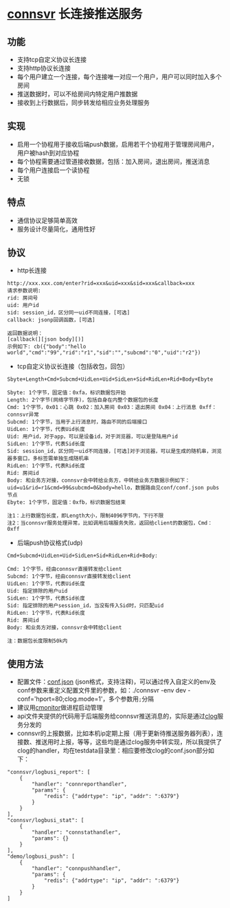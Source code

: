 # [connsvr](http://github.com/simplejia/connsvr) 长连接推送服务
## 功能
* 支持tcp自定义协议长连接
* 支持http协议长连接
* 每个用户建立一个连接，每个连接唯一对应一个用户，用户可以同时加入多个房间
* 推送数据时，可以不给房间内特定用户推数据
* 接收到上行数据后，同步转发给相应业务处理服务

## 实现
* 启用一个协程用于接收后端push数据，启用若干个协程用于管理房间用户，用户被hash到对应协程
* 每个协程需要通过管道接收数据，包括：加入房间，退出房间，推送消息
* 每个用户连接启一个读协程
* 无锁 

## 特点
* 通信协议足够简单高效
* 服务设计尽量简化，通用性好

## 协议
* http长连接
```
http://xxx.xxx.com/enter?rid=xxx&uid=xxx&sid=xxx&callback=xxx
请求参数说明:
rid: 房间号
uid: 用户id
sid: session_id，区分同一uid不同连接，[可选]
callback: jsonp回调函数，[可选]

返回数据说明：
[callback(][json body][)]
示例如下: cb({"body":"hello world","cmd":"99","rid":"r1","sid":"","subcmd":"0","uid":"r2"})
```

* tcp自定义协议长连接（包括收包，回包）
```
Sbyte+Length+Cmd+Subcmd+UidLen+Uid+SidLen+Sid+RidLen+Rid+Body+Ebyte

Sbyte: 1个字节，固定值：0xfa，标识数据包开始
Length: 2个字节(网络字节序)，包括自身在内整个数据包的长度
Cmd: 1个字节，0x01：心跳 0x02：加入房间 0x03：退出房间 0x04：上行消息 0xff：connsvr异常
Subcmd: 1个字节，当用于上行消息时，路由不同的后端接口
UidLen: 1个字节，代表Uid长度
Uid: 用户id，对于app，可以是设备id，对于浏览器，可以是登陆用户id
SidLen: 1个字节，代表Sid长度
Sid: session_id，区分同一uid不同连接，[可选]对于浏览器，可以是生成的随机串，浏览器多窗口，多标签需单独生成随机串
RidLen: 1个字节，代表Rid长度
Rid: 房间id
Body: 和业务方对接，connsvr会中转给业务方，中转给业务方数据示例如下：uid=u1&rid=r1&cmd=99&subcmd=0&body=hello，数据路由见conf/conf.json pubs节点
Ebyte: 1个字节，固定值：0xfb，标识数据包结束

注1：上行数据包长度，即Length大小，限制4096字节内，下行不限
注2：当connsvr服务处理异常，比如调用后端服务失败，返回给client的数据包，Cmd：0xff
```

* 后端push协议格式(udp)
```
Cmd+Subcmd+UidLen+Uid+SidLen+Sid+RidLen+Rid+Body:

Cmd: 1个字节，经由connsvr直接转发给client
Subcmd: 1个字节，经由connsvr直接转发给client
UidLen: 1个字节，代表Uid长度
Uid: 指定排除的用户uid
SidLen: 1个字节，代表Sid长度
Sid: 指定排除的用户session_id，当没有传入Sid时，只匹配uid
RidLen: 1个字节，代表Rid长度
Rid: 房间id
Body: 和业务方对接，connsvr会中转给client

注：数据包长度限制50k内
```

## 使用方法
* 配置文件：[conf.json](http://github.com/simplejia/connsvr/tree/master/conf/conf.json) (json格式，支持注释)，可以通过传入自定义的env及conf参数来重定义配置文件里的参数，如：./connsvr -env dev -conf='hport=80;clog.mode=1'，多个参数用`;`分隔
* 建议用[cmonitor](http://github.com/simplejia/cmonitor)做进程启动管理
* api文件夹提供的代码用于后端服务给connsvr推送消息的，实际是通过[clog](http://github.com/simplejia/clog)服务分发的
* connsvr的上报数据，比如本机ip定期上报（用于更新待推送服务器列表），连接数、推送用时上报，等等，这些均是通过clog服务中转实现，所以我提供了clog的handler，均在testdata目录里：相应要修改clog的conf.json部分如下：
```
"connsvr/logbusi_report": [
    {
        "handler": "connreporthandler",
        "params": {
            "redis": {"addrtype": "ip", "addr": ":6379"}
        }
    }
],
"connsvr/logbusi_stat": [
    {
        "handler": "connstathandler",
        "params": {}
    }
],
"demo/logbusi_push": [
    {
        "handler": "connpushhandler",
        "params": {
            "redis": {"addrtype": "ip", "addr": ":6379"}
        }
    }
]
```
